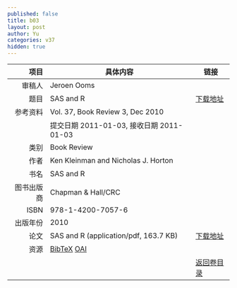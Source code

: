 ```yaml
---
published: false
title: b03
layout: post
author: Yu
categories: v37
hidden: true
---
```


| 项目 | 具体内容 | 链接 |
|---:|---|---|
| 审稿人 | Jeroen Ooms| |
| 题目 |SAS and R | [下载地址](http://www.jstatsoft.org/v37/b03/paper) |
| 参考资料 |Vol. 37, Book Review 3, Dec 2010 | |
| | 提交日期 2011-01-03, 接收日期 2011-01-03| | 
| 类别 | Book Review| |
| 作者 | Ken Kleinman and Nicholas J. Horton| |
| 书名| SAS and R| |
| 图书出版商 | Chapman & Hall/CRC| |
| ISBN | 978-1-4200-7057-6| |
| 出版年份 | 2010| |
| 论文 | SAS and R  (application/pdf, 163.7 KB)| [下载地址](http://www.jstatsoft.org/v37/b03/paper) |
| 资源 | [BibTeX](http://www.jstatsoft.org/v37/b03/bibtex) [OAI](http://www.jstatsoft.org/oai?verb=GetRecord&identifier=oai.jstatsoft/v37/b03&prefix=oai_dc)| |
| |  | [返回卷目录]({{site.baseurl}}/volume/v37.html) |